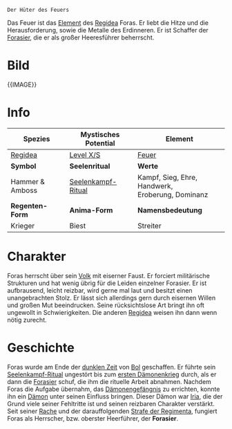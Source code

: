 	Der Hüter des Feuers

Das Feuer ist das [Element](Die%20Elemente) des [Regidea](Die%20Regidea) Foras. Er liebt die Hitze und die Herausforderung, sowie die Metalle des Erdinneren. Er ist Schaffer der [Forasier](Die%20Forasier), die er als großer Heeresführer beherrscht.
# Bild
{{IMAGE}}
# Info

| **Spezies**                  | **Mystisches Potential**                                                   | **Element**                                             |
| ------------------------ | ---------------------------------------------------------------------- | --------------------------------------------------- |
| [Regidea](Die%20Regidea) | [Level X/S](Mystisches%20Potential#Level%20X%20-%20Gottheiten%20Level) | [Feuer](Die%20Elemente)                             |
| **Symbol**               | **Seelenritual**                                                       | **Werte**                                           |
| Hammer & Amboss          | [Seelenkampf-Ritual](Die%20Forasier#Rituale)                           | Kampf, Sieg, Ehre, Handwerk,<br>Eroberung, Dominanz |
| **Regenten-Form**        | **Anima-Form**                                                         | **Namensbedeutung**                                 |
| Krieger                  | Biest                                                                  | Streiter                                            |
# Charakter
Foras herrscht über sein [Volk](Die%20Forasier) mit eiserner Faust. Er forciert militärische Strukturen und hat wenig übrig für die Leiden einzelner Forasier. Er ist aufbrausend, leicht reizbar, wird gerne mal laut und besitzt einen unangebrachten Stolz. Er lässt sich allerdings gern durch
eisernen Willen und großen Mut beeindrucken.
Seine rücksichtslose Art bringt ihn oft ungewollt in Schwierigkeiten. Die anderen [Regidea](Die%20Regidea) weisen ihn dann wenn nötig zurecht.
# Geschichte
Foras wurde am Ende der [dunklen Zeit](Die%20Dunkle%20Zeit) von [Bol](Die%20Regimenta) geschaffen. Er führte sein [Seelenkampf-Ritual](Die%20Forasier#Rituale) ungestört bis zum [ersten Dämonenkrieg](Der%20Erste%20Dämonenkrieg.md) durch, als er dann die [Forasier](Die%20Forasier) schuf, die ihm die rituelle Arbeit abnahmen.
Nachdem Foras die Aufgabe übernahm, das [Dämonengefängnis](Das%20Dämonengefängnis) zu errichten, konnte ihn ein [Dämon](Die%20Dämonen) unter seinen Einfluss bringen. Dieser Dämon war [Iria](Die%20Dämonen#Todsünden), die der Grund viele seiner Fehltritte ist und seinen reizbaren Charakter verstärkt.
Seit seiner [Rache](Foras'%20Rache) und der darauffolgenden [Strafe der Regimenta](Die%20Strafe%20der%20Regimenta), fungiert Foras als Herrscher, bzw. oberster Heerführer, der **Forasier**.